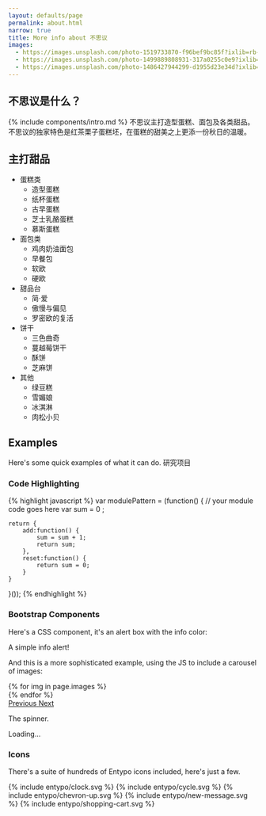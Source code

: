 ```yaml
---
layout: defaults/page
permalink: about.html
narrow: true
title: More info about 不思议
images:
  - https://images.unsplash.com/photo-1519733870-f96bef9bc85f?ixlib=rb-1.2.1&ixid=eyJhcHBfaWQiOjEyMDd9&auto=format&fit=crop&w=1050&q=80
  - https://images.unsplash.com/photo-1499889808931-317a0255c0e9?ixlib=rb-1.2.1&ixid=eyJhcHBfaWQiOjEyMDd9&auto=format&fit=crop&w=1050&q=80
  - https://images.unsplash.com/photo-1486427944299-d1955d23e34d?ixlib=rb-1.2.1&ixid=eyJhcHBfaWQiOjEyMDd9&auto=format&fit=crop&w=1050&q=80
---
```


## 不思议是什么？

{% include components/intro.md %}
不思议主打造型蛋糕、面包及各类甜品。不思议的独家特色是红茶栗子蛋糕坯，在蛋糕的甜美之上更添一份秋日的温暖。

## 主打甜品


- 蛋糕类
  - 造型蛋糕
  - 纸杯蛋糕
  - 古早蛋糕
  - 芝士乳酪蛋糕
  - 慕斯蛋糕
- 面包类
  - 鸡肉奶油面包
  - 早餐包
  - 软欧
  - 硬欧
- 甜品台
  - 简·爱
  - 傲慢与偏见
  - 罗密欧的复活
- 饼干
  - 三色曲奇
  - 蔓越莓饼干
  - 酥饼
  - 芝麻饼
- 其他
  - 绿豆糕
  - 雪媚娘
  - 冰淇淋
  - 肉松小贝

## Examples

Here's some quick examples of what it can do.
研究项目

### Code Highlighting

{% highlight javascript %}
var modulePattern = (function() {
    // your module code goes here
    var sum = 0 ;

    return {
        add:function() {
            sum = sum + 1;
            return sum;
        },
        reset:function() {
            return sum = 0;
        }
    }
}());
{% endhighlight %}

### Bootstrap Components

Here's a CSS component, it's an alert box with the info color:

<div class="alert alert-info">
    A simple info alert!
</div>

And this is a more sophisticated example, using the JS to include a carousel of images:

<div id="carouselExampleControls" class="carousel slide mb-4" data-ride="carousel">
    <div class="carousel-inner">
        {% for img in page.images %}
            <div class="carousel-item {% if forloop.first %}active{% endif %}">
                <img src="{{ img }}" class="d-block w-100" alt="">
            </div>
        {% endfor %}
    </div>
    <a class="carousel-control-prev" href="#carouselExampleControls" role="button" data-slide="prev">
        <span class="carousel-control-prev-icon" aria-hidden="true"></span>
        <span class="sr-only">Previous</span>
    </a>
    <a class="carousel-control-next" href="#carouselExampleControls" role="button" data-slide="next">
        <span class="carousel-control-next-icon" aria-hidden="true"></span>
        <span class="sr-only">Next</span>
    </a>
</div>

The spinner.

<div class="spinner-border text-dark mb-4" role="status">
  <span class="sr-only">Loading...</span>
</div>

### Icons

There's a suite of hundreds of Entypo icons included, here's just a few.

<div class="d-flex align-items-center mb-4">
    <span class="icon grey mr-2">
        {% include entypo/clock.svg %}
    </span>
    <span class="icon grey mr-2">
        {% include entypo/cycle.svg %}
    </span>
    <span class="icon grey mr-2">
        {% include entypo/chevron-up.svg %}
    </span>
    <span class="icon grey mr-2">
        {% include entypo/new-message.svg %}
    </span>
    <span class="icon grey mr-2">
        {% include entypo/shopping-cart.svg %}
    </span>
</div>


